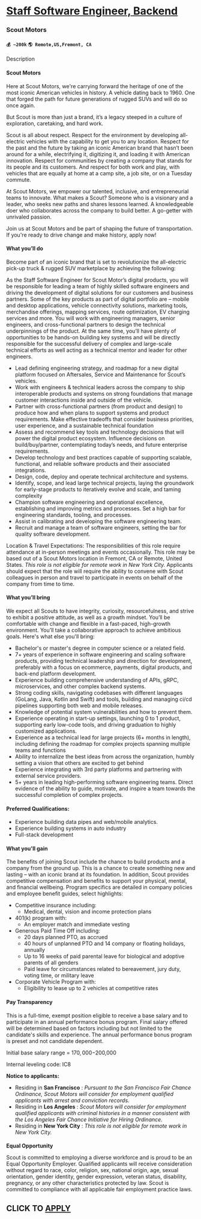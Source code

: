 # [Staff Software Engineer, Backend](https://www.remotewlb.com/apply/staff-software-engineer-backend-78646)  
### Scout Motors  
#### `💰 ~200k` `🌎 Remote,US,Fremont, CA`  

Description

#### Scout Motors

Here at Scout Motors, we're carrying forward the heritage of one of the most iconic American vehicles in history. A vehicle dating back to 1960. One that forged the path for future generations of rugged SUVs and will do so once again.

But Scout is more than just a brand, it’s a legacy steeped in a culture of exploration, caretaking, and hard work.

Scout is all about respect. Respect for the environment by developing all-electric vehicles with the capability to get you to any location. Respect for the past and the future by taking an iconic American brand that hasn’t been around for a while, electrifying it, digitizing it, and loading it with American innovation. Respect for communities by creating a company that stands for its people and its customers. And respect for both work and play, with vehicles that are equally at home at a camp site, a job site, or on a Tuesday commute.

At Scout Motors, we empower our talented, inclusive, and entrepreneurial teams to innovate. What makes a Scout? Someone who is a visionary and a leader, who seeks new paths and shares lessons learned. A knowledgeable doer who collaborates across the company to build better. A go-getter with unrivaled passion.

Join us at Scout Motors and be part of shaping the future of transportation. If you're ready to drive change and make history, apply now!

#### What you’ll do

Become part of an iconic brand that is set to revolutionize the all-electric pick-up truck & rugged SUV marketplace by achieving the following:

As the Staff Software Engineer for Scout Motor’s digital products, you will be responsible for leading a team of highly skilled software engineers and driving the development of digital solutions for our customers and business partners. Some of the key products as part of digital portfolio are – mobile and desktop applications, vehicle connectivity solutions, marketing tools, merchandise offerings, mapping services, route optimization, EV charging services and more. You will work with engineering managers, senior engineers, and cross-functional partners to design the technical underpinnings of the product. At the same time, you’ll have plenty of opportunities to be hands-on building key systems and will be directly responsible for the successful delivery of complex and large-scale technical efforts as well acting as a technical mentor and leader for other engineers.

  * Lead defining engineering strategy, and roadmap for a new digital platform focused on Aftersales, Service and Maintenance for Scout’s vehicles.
  * Work with engineers & technical leaders across the company to ship interoperable products and systems on strong foundations that manage customer interactions inside and outside of the vehicle.
  * Partner with cross-functional partners (from product and design) to produce how and when plans to support systems and product requirements. Make effective tradeoffs that consider business priorities, user experience, and a sustainable technical foundation
  * Assess and recommend key tools and technology decisions that will power the digital product ecosystem. Influence decisions on build/buy/partner, contemplating today’s needs, and future enterprise requirements.
  * Develop technology and best practices capable of supporting scalable, functional, and reliable software products and their associated integrations.
  * Design, code, deploy and operate technical architecture and systems.
  * Identify, scope, and lead large technical projects, laying the groundwork for early-stage products to iteratively evolve and scale, and taming complexity
  * Champion software engineering and operational excellence, establishing and improving metrics and processes. Set a high bar for engineering standards, tooling, and processes.
  * Assist in calibrating and developing the software engineering team.
  * Recruit and manage a team of software engineers, setting the bar for quality software development.

Location & Travel Expectations: The responsibilities of this role require attendance at in-person meetings and events occasionally. This role may be based out of a Scout Motors location in Fremont, CA or Remote, United States. _This role is not eligible for remote work in New York City._ Applicants should expect that the role will require the ability to convene with Scout colleagues in person and travel to participate in events on behalf of the company from time to time.

#### What you’ll bring

We expect all Scouts to have integrity, curiosity, resourcefulness, and strive to exhibit a positive attitude, as well as a growth mindset. You’ll be comfortable with change and flexible in a fast-paced, high-growth environment. You’ll take a collaborative approach to achieve ambitious goals. Here's what else you'll bring:

  * Bachelor's or master's degree in computer science or a related field.
  * 7+ years of experience in software engineering and scaling software products, providing technical leadership and direction for development, preferably with a focus on ecommerce, payments, digital products, and back-end platform development.
  * Experience building comprehensive understanding of APIs, gRPC, microservices, and other complex backend systems.
  * Strong coding skills, navigating codebases with different languages (GoLang, Java, Kotlin and Swift) and tools, building and managing ci/cd pipelines supporting both web and mobile releases.
  * Knowledge of potential system vulnerabilities and how to prevent them.
  * Experience operating in start-up settings, launching 0 to 1 product, supporting early low-code tools, and driving graduation to highly customized applications.
  * Experience as a technical lead for large projects (6+ months in length), including defining the roadmap for complex projects spanning multiple teams and functions
  * Ability to internalize the best ideas from across the organization, humbly setting a vision that others are excited to get behind
  * Experience integrating with 3rd party platforms and partnering with external service providers.
  * 5+ years in leading high-performing software engineering teams. Direct evidence of the ability to guide, motivate, and inspire a team towards the successful completion of complex projects.

#### Preferred Qualifications:

  * Experience building data pipes and web/mobile analytics.
  * Experience building systems in auto industry
  * Full-stack development

#### What you'll gain

The benefits of joining Scout include the chance to build products and a company from the ground up. This is a chance to create something new and lasting – with an iconic brand at its foundation. In addition, Scout provides competitive compensation and benefits to support your physical, mental, and financial wellbeing. Program specifics are detailed in company policies and employee benefit guides, select highlights:

  * Competitive insurance including: 
    * Medical, dental, vision and income protection plans
  * 401(k) program with: 
    * An employer match and immediate vesting
  * Generous Paid Time Off including: 
    * 20 days planned PTO, as accrued
    * 40 hours of unplanned PTO and 14 company or floating holidays, annually
    * Up to 16 weeks of paid parental leave for biological and adoptive parents of all genders
    * Paid leave for circumstances related to bereavement, jury duty, voting time, or military leave
  * Corporate Vehicle Program with: 
    * Eligibility to lease up to 2 vehicles at competitive rates

#### Pay Transparency

This is a full-time, exempt position eligible to receive a base salary and to participate in an annual performance bonus program. Final salary offered will be determined based on factors including but not limited to the candidate's skills and experience. The annual performance bonus program is preset and not candidate dependent.

Initial base salary range = $170,000-$200,000

Internal leveling code: IC8

**Notice to applicants:**

  * Residing in **San Francisco** : _Pursuant to the San Francisco Fair Chance Ordinance, Scout Motors will consider for employment qualified applicants with arrest and conviction records._
  * Residing in **Los Angeles** : _Scout Motors will consider for employment qualified applicants with criminal histories in a manner consistent with the Los Angeles Fair Chance Initiative for Hiring Ordinance._
  * Residing in **New York City** : _This role is not eligible for remote work in New York City._

####

**Equal Opportunity**

Scout is committed to employing a diverse workforce and is proud to be an Equal Opportunity Employer. Qualified applicants will receive consideration without regard to race, color, religion, sex, national origin, age, sexual orientation, gender identity, gender expression, veteran status, disability, pregnancy, or any other characteristics protected by law. Scout is committed to compliance with all applicable fair employment practice laws.

  
## CLICK TO [APPLY](https://www.remotewlb.com/apply/staff-software-engineer-backend-78646)

